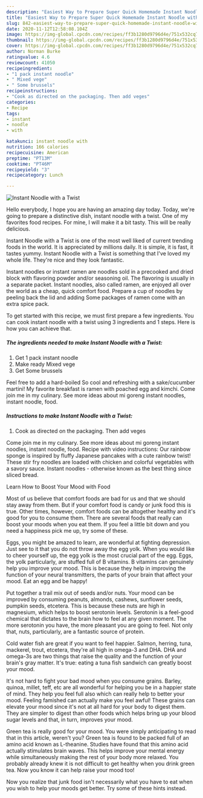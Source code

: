 ```yaml
---
description: "Easiest Way to Prepare Super Quick Homemade Instant Noodle with a Twist"
title: "Easiest Way to Prepare Super Quick Homemade Instant Noodle with a Twist"
slug: 842-easiest-way-to-prepare-super-quick-homemade-instant-noodle-with-a-twist
date: 2020-11-12T12:58:08.104Z
image: https://img-global.cpcdn.com/recipes/ff3b1280d9796d4e/751x532cq70/instant-noodle-with-a-twist-recipe-main-photo.jpg
thumbnail: https://img-global.cpcdn.com/recipes/ff3b1280d9796d4e/751x532cq70/instant-noodle-with-a-twist-recipe-main-photo.jpg
cover: https://img-global.cpcdn.com/recipes/ff3b1280d9796d4e/751x532cq70/instant-noodle-with-a-twist-recipe-main-photo.jpg
author: Norman Burke
ratingvalue: 4.6
reviewcount: 41050
recipeingredient:
- "1 pack instant noodle"
- " Mixed vege"
- " Some brussels"
recipeinstructions:
- "Cook as directed on the packaging. Then add veges"
categories:
- Recipe
tags:
- instant
- noodle
- with

katakunci: instant noodle with 
nutrition: 166 calories
recipecuisine: American
preptime: "PT13M"
cooktime: "PT46M"
recipeyield: "3"
recipecategory: Lunch

---
```



![Instant Noodle with a Twist](https://img-global.cpcdn.com/recipes/ff3b1280d9796d4e/751x532cq70/instant-noodle-with-a-twist-recipe-main-photo.jpg)

Hello everybody, I hope you are having an amazing day today. Today, we're going to prepare a distinctive dish, instant noodle with a twist. One of my favorites food recipes. For mine, I will make it a bit tasty. This will be really delicious.

Instant Noodle with a Twist is one of the most well liked of current trending foods in the world. It is appreciated by millions daily. It is simple, it is fast, it tastes yummy. Instant Noodle with a Twist is something that I've loved my whole life. They're nice and they look fantastic.

Instant noodles or instant ramen are noodles sold in a precooked and dried block with flavoring powder and/or seasoning oil. The flavoring is usually in a separate packet. Instant noodles, also called ramen, are enjoyed all over the world as a cheap, quick comfort food. Prepare a cup of noodles by peeling back the lid and adding Some packages of ramen come with an extra spice pack.


To get started with this recipe, we must first prepare a few ingredients. You can cook instant noodle with a twist using 3 ingredients and 1 steps. Here is how you can achieve that.

<!--inarticleads1-->

##### The ingredients needed to make Instant Noodle with a Twist:

1. Get 1 pack instant noodle
1. Make ready  Mixed vege
1. Get  Some brussels


Feel free to add a hard-boiled So cool and refreshing with a sake/cucumber martini! My favorite breakfast is ramen with poached egg and kimchi. Come join me in my culinary. See more ideas about mi goreng instant noodles, instant noodle, food. 

<!--inarticleads2-->

##### Instructions to make Instant Noodle with a Twist:

1. Cook as directed on the packaging. Then add veges


Come join me in my culinary. See more ideas about mi goreng instant noodles, instant noodle, food. Recipe with video instructions: Our rainbow sponge is inspired by fluffy Japanese pancakes with a cute rainbow twist! These stir fry noodles are loaded with chicken and colorful vegetables with a savory sauce. Instant noodles - otherwise known as the best thing since sliced bread. 

Learn How to Boost Your Mood with Food


Most of us believe that comfort foods are bad for us and that we should stay away from them. But if your comfort food is candy or junk food this is true. Other times, however, comfort foods can be altogether healthy and it's good for you to consume them. There are several foods that really can boost your moods when you eat them. If you feel a little bit down and you need a happiness pick me up, try some of these.

Eggs, you might be amazed to learn, are wonderful at fighting depression. Just see to it that you do not throw away the egg yolk. When you would like to cheer yourself up, the egg yolk is the most crucial part of the egg. Eggs, the yolk particularly, are stuffed full of B vitamins. B vitamins can genuinely help you improve your mood. This is because they help in improving the function of your neural transmitters, the parts of your brain that affect your mood. Eat an egg and be happy!

Put together a trail mix out of seeds and/or nuts. Your mood can be improved by consuming peanuts, almonds, cashews, sunflower seeds, pumpkin seeds, etcetera. This is because these nuts are high in magnesium, which helps to boost serotonin levels. Serotonin is a feel-good chemical that dictates to the brain how to feel at any given moment. The more serotonin you have, the more pleasant you are going to feel. Not only that, nuts, particularly, are a fantastic source of protein.

Cold water fish are great if you want to feel happier. Salmon, herring, tuna, mackerel, trout, etcetera, they're all high in omega-3 and DHA. DHA and omega-3s are two things that raise the quality and the function of your brain's gray matter. It's true: eating a tuna fish sandwich can greatly boost your mood. 

It's not hard to fight your bad mood when you consume grains. Barley, quinoa, millet, teff, etc are all wonderful for helping you be in a happier state of mind. They help you feel full also which can really help to better your mood. Feeling famished can actually make you feel awful! These grains can elevate your mood since it's not at all hard for your body to digest them. They are simpler to digest than other foods which helps bring up your blood sugar levels and that, in turn, improves your mood.

Green tea is really good for your mood. You were simply anticipating to read that in this article, weren't you? Green tea is found to be packed full of an amino acid known as L-theanine. Studies have found that this amino acid actually stimulates brain waves. This helps improve your mental energy while simultaneously making the rest of your body more relaxed. You probably already knew it is not difficult to get healthy when you drink green tea. Now you know it can help raise your mood too!

Now you realize that junk food isn't necessarily what you have to eat when you wish to help your moods get better. Try  some  of  these  hints  instead.

